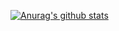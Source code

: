 [![Anurag's github stats](https://github-readme-stats.vercel.app/api?username=Mertzenich)](https://github.com/anuraghazra/github-readme-stats)
